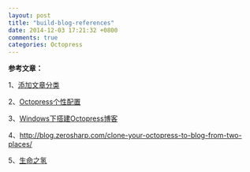 ```yaml
---
layout: post
title: "build-blog-references"
date: 2014-12-03 17:21:32 +0800
comments: true
categories: Octopress
---
```

**参考文章：**

1、[添加文章分类](http://www.jianshu.com/p/0ac2ac1a8e45 )

2、[Octopress个性配置](http://imwuyu.me/talk-about/configuring-octopress.html/ )

3、[Windows下搭建Octopress博客]( http://www.cnblogs.com/oec2003/archive/2013/05/27/3100896.html )<!-- more -->

4、http://blog.zerosharp.com/clone-your-octopress-to-blog-from-two-places/

5、[生命之氢]( http://shengmingzhiqing.com/)
